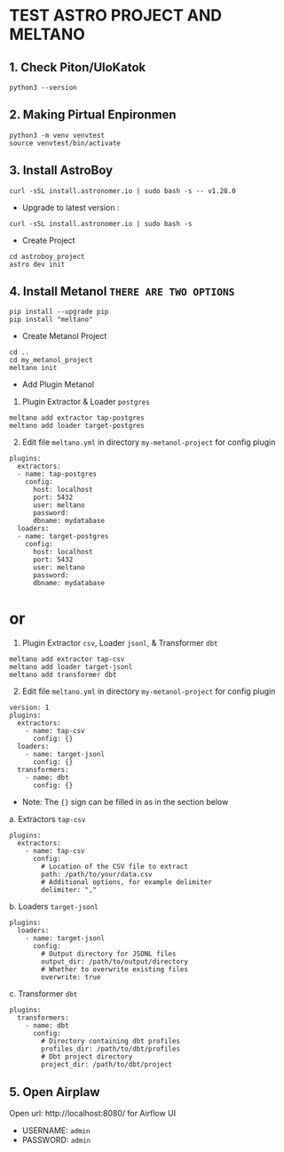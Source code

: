 TEST ASTRO PROJECT AND MELTANO
===

## 1. Check Piton/UloKatok
```
python3 --version
```

## 2. Making Pirtual Enpironmen
```
python3 -m venv venvtest
source venvtest/bin/activate
```

## 3. Install AstroBoy
```
curl -sSL install.astronomer.io | sudo bash -s -- v1.28.0
```
- Upgrade to latest version :
```
curl -sSL install.astronomer.io | sudo bash -s
```
- Create Project
```
cd astroboy_project
astro dev init
```

## 4. Install Metanol `THERE ARE TWO OPTIONS`
```
pip install --upgrade pip
pip install "meltano"
```
- Create Metanol Project
```
cd ..
cd my_metanol_project
meltano init
```
- Add Plugin Metanol
1.  Plugin Extractor & Loader `postgres`
```
meltano add extractor tap-postgres
meltano add loader target-postgres
```
2. Edit file `meltano.yml` in directory `my-metanol-project` for config plugin
```
plugins:
  extractors:
  - name: tap-postgres
    config:
      host: localhost
      port: 5432
      user: meltano
      password:
      dbname: mydatabase
  loaders:
  - name: target-postgres
    config:
      host: localhost
      port: 5432
      user: meltano
      password:
      dbname: mydatabase
```

# or

1. Plugin Extractor `csv`, Loader `jsonl`, & Transformer `dbt`
```
meltano add extractor tap-csv
meltano add loader target-jsonl
meltano add transformer dbt
```
2. Edit file `meltano.yml` in directory `my-metanol-project` for config plugin
```
version: 1
plugins:
  extractors:
    - name: tap-csv
      config: {}
  loaders:
    - name: target-jsonl
      config: {}
  transformers:
    - name: dbt
      config: {}
```
* Note: The `{}` sign can be filled in as in the section below

a. Extractors `tap-csv`
```
plugins:
  extractors:
    - name: tap-csv
      config:
        # Location of the CSV file to extract
        path: /path/to/your/data.csv
        # Additional options, for example delimiter
        delimiter: ","
```
b. Loaders `target-jsonl`
```
plugins:
  loaders:
    - name: target-jsonl
      config:
        # Output directory for JSONL files
        output_dir: /path/to/output/directory
        # Whether to overwrite existing files
        overwrite: true
```
c. Transformer `dbt`
```
plugins:
  transformers:
    - name: dbt
      config:
        # Directory containing dbt profiles
        profiles_dir: /path/to/dbt/profiles
        # Dbt project directory
        project_dir: /path/to/dbt/project
```

## 5. Open Airplaw
Open url: http://localhost:8080/ for Airflow UI
- USERNAME: `admin`
- PASSWORD: `admin`